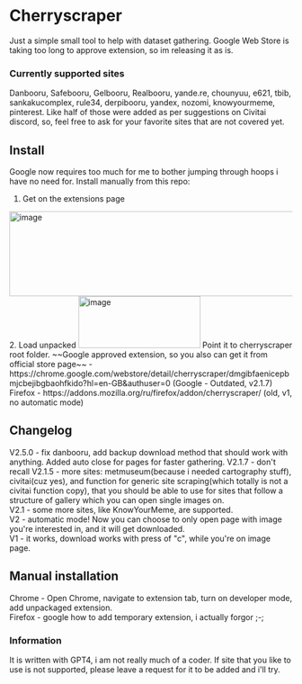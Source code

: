 # Cherryscraper
Just a simple small tool to help with dataset gathering.
Google Web Store is taking too long to approve extension, so im releasing it as is.
### Currently supported sites
Danbooru, Safebooru, Gelbooru, Realbooru, yande.re, chounyuu, e621, tbib, sankakucomplex, rule34, derpibooru, yandex, nozomi, knowyourmeme, pinterest.
Like half of those were added as per suggestions on Civitai discord, so, feel free to ask for your favorite sites that are not covered yet.

## Install  
Google now requires too much for me to bother jumping through hoops i have no need for. Install manually from this repo:
1. Get on the extensions page
<img width="554" height="151" alt="image" src="https://github.com/user-attachments/assets/b8389642-0e4b-41b6-8558-4ac2d4b01db8" />
2. Load unpacked
<img width="217" height="92" alt="image" src="https://github.com/user-attachments/assets/9d48f32a-d345-41be-baf1-966beb79b322" />
Point it to cherryscraper root folder.
~~Google approved extension, so you also can get it from official store page~~ - https://chrome.google.com/webstore/detail/cherryscraper/dmgibfaenicepbmjcbejibgbaohfkido?hl=en-GB&authuser=0  
(Google - Outdated,  v2.1.7)  
Firefox - https://addons.mozilla.org/ru/firefox/addon/cherryscraper/  
(old, v1, no automatic mode)

## Changelog  
V2.5.0 - fix danbooru, add backup download method that should work with anything. Added auto close for pages for faster gathering.
V2.1.7 - don't recall
V2.1.5 - more sites: metmuseum(because i needed cartography stuff), civitai(cuz yes), and function for generic site scraping(which totally is not a civitai function copy), that you should be able to use for sites that follow a structure of gallery which you can open single images on.  
V2.1 - some more sites, like KnowYourMeme, are supported.  
V2 - automatic mode! Now you can choose to only open page with image you're interested in, and it will get downloaded.  
V1 - it works, download works with press of "c", while you're on image page.  
## Manual installation
Chrome - Open Chrome, navigate to extension tab, turn on developer mode, add unpackaged extension.  
Firefox - google how to add temporary extension, i actually forgor ;-;
### Information
It is written with GPT4, i am not really much of a coder.
If site that you like to use is not supported, please leave a request for it to be added and i'll try.

